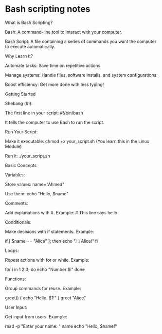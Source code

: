 # Bash scripting notes

What is Bash Scripting?





Bash: A command-line tool to interact with your computer.



Bash Script: A file containing a series of commands you want the computer to execute automatically.

Why Learn It?





Automate tasks: Save time on repetitive actions.



Manage systems: Handle files, software installs, and system configurations.



Boost efficiency: Get more done with less typing!

Getting Started





Shebang (#!):





The first line in your script: #!/bin/bash



It tells the computer to use Bash to run the script.



Run Your Script:





Make it executable: chmod +x your_script.sh (You learn this in the Linux Module)



Run it: ./your_script.sh

Basic Concepts





Variables:





Store values: name="Ahmed"



Use them: echo "Hello, $name"



Comments:





Add explanations with #.
Example: # This line says hello



Conditionals:





Make decisions with if statements.
Example:

if [ $name == "Alice" ]; then echo "Hi Alice!" fi



Loops:





Repeat actions with for or while.
Example:

for i in 1 2 3; do echo "Number $i" done



Functions:





Group commands for reuse.
Example:

greet() { echo "Hello, $1!" } greet "Alice"



User Input:





Get input from users.
Example:

read -p "Enter your name: " name echo "Hello, $name!"